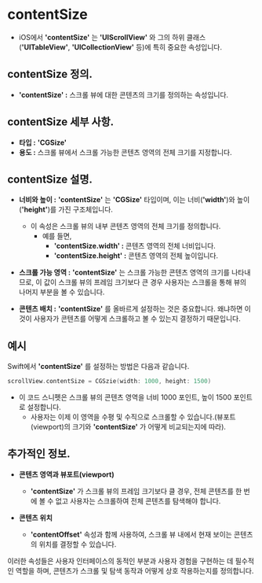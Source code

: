 # contentSize

- iOS에서 **'contentSize'** 는 **'UIScrollView'** 와 그의 하위 클래스(**'UITableView'**, **'UICollectionView'** 등)에 특히 중요한 속성입니다.

## contentSize 정의.

- **'contentSize' :** 스크롤 뷰에 대한 콘텐츠의 크기를 정의하는 속성입니다.

## contentSize 세부 사항.

- **타입 :** **'CGSize'**
- **용도 :** 스크롤 뷰에서 스크롤 가능한 콘텐츠 영역의 전체 크기를 지정합니다.

## contentSize 설명.

- **너비와 높이 :** **'contentSize'** 는 **'CGSize'** 타입이며, 이는 너비(**'width'**)와 높이(**'height'**)를 가진 구조체입니다.
    - 이 속성은 스크롤 뷰의 내부 콘텐츠 영역의 전체 크기를 정의합니다.
        - 예를 들면,
            - **'contentSize.width' :** 콘텐츠 영역의 전체 너비입니다.
            - **'contentSize.height' :** 콘텐츠 영역의 전체 높이입니다.

- **스크롤 가능 영역 :** **'contentSize'** 는 스크롤 가능한 콘텐츠 영역의 크기를 나타내므로, 이 값이 스크롤 뷰의 프레임 크기보다 큰 경우 사용자는 스크롤을 통해 뷰의 나머지 부분을 볼 수 있습니다.

- **콘텐츠 배치 :** **'contentSize'** 를 올바르게 설정하는 것은 중요합니다. 왜냐하면 이것이 사용자가 콘텐츠를 어떻게 스크롤하고 볼 수 있는지 결정하기 때문입니다.

## 예시

Swift에서 **'contentSize'** 를 설정하는 방법은 다음과 같습니다.

```swift
scrollView.contentSize = CGSzie(width: 1000, height: 1500)
```

- 이 코드 스니펫은 스크롤 뷰의 콘텐츠 영역을 너비 1000 포인트, 높이 1500 포인트로 설정합니다.
    - 사용자는 이제 이 영역을 수평 및 수직으로 스크롤할 수 있습니다.(뷰포트(viewport)의 크기와 **'contentSize'** 가 어떻게 비교되는지에 따라).

## 추가적인 정보.

- **콘텐츠 영역과 뷰포트(viewport)**
    - **'contentSize'** 가 스크롤 뷰의 프레임 크기보다 클 경우, 전체 콘텐츠를 한 번에 볼 수 없고 사용자는 스크롤하여 전체 콘텐츠를 탐색해야 합니다.

- **콘텐츠 위치**
    - **'contentOffset'** 속성과 함께 사용하여, 스크롤 뷰 내에서 현재 보이는 콘텐츠의 위치를 결정할 수 있습니다.

이러한 속성들은 사용자 인터페이스의 동적인 부분과 사용자 경험을 구현하는 데 필수적인 역할을 하며, 콘텐츠가 스크롤 및 탐색 동작과 어떻게 상호 작용하는지를 정의합니다.
